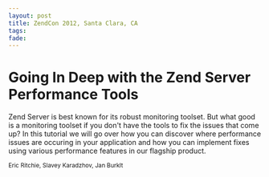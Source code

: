 ```yaml
---
layout: post
title: ZendCon 2012, Santa Clara, CA
tags: 
fade: 
---
```

# Going In Deep with the Zend Server Performance Tools
Zend Server is best known for its robust monitoring toolset. But what good is a monitoring toolset if you don't have the tools to fix the issues that come up? In this tutorial we will go over how you can discover where performance issues are occuring in your application and how you can implement fixes using various performance features in our flagship product.

<sub>Eric Ritchie, Slavey Karadzhov, Jan Burklt</sub>
